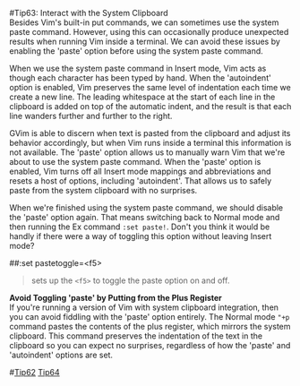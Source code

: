 #Tip63: Interact with the System Clipboard  
Besides Vim's built-in put commands, we can sometimes use the system paste command. However, using this can occasionally produce unexpected results when running Vim inside a terminal. We can avoid these issues by enabling the 'paste' option before using the system paste command.  
  
When we use the system paste command in Insert mode, Vim acts as though each character has been typed by hand. When the 'autoindent' option is enabled, Vim preserves the same level of indentation each time we create a new line. The leading whitespace at the start of each line in the clipboard is added on top of the automatic indent, and the result is that each line wanders further and further to the right.  
  
GVim is able to discern when text is pasted from the clipboard and adjust its behavior accordingly, but when Vim runs inside a terminal this information is not available. The 'paste' option allows us to manually warn Vim that we're about to use the system paste command. When the 'paste' option is enabled, Vim turns off all Insert mode mappings and abbreviations and resets a host of options, including 'autoindent'. That allows us to safely paste from the system clipboard with no surprises.  
  
When we're finished using the system paste command, we should disable the 'paste' option again. That means switching back to Normal mode and then running the Ex command `:set paste!`. Don't you think it would be handly if there were a way of toggling this option without leaving Insert mode?  
  
##:set pastetoggle=&lt;f5&gt;  
>sets up the `<f5>` to toggle the paste option on and off.  
  
**Avoid Toggling 'paste' by Putting from the Plus Register**  
If you're running a version of Vim with system clipboard integration, then you can avoid fiddling with the 'paste' option entirely. The Normal mode `"+p` command pastes the contents of the plus register, which mirrors the system clipboard. This command preserves the indentation of the text in the clipboard so you can expect no surprises, regardless of how the 'paste' and 'autoindent' options are set.  
  
#[Tip62](tip62.md) [Tip64](tip64.md)
